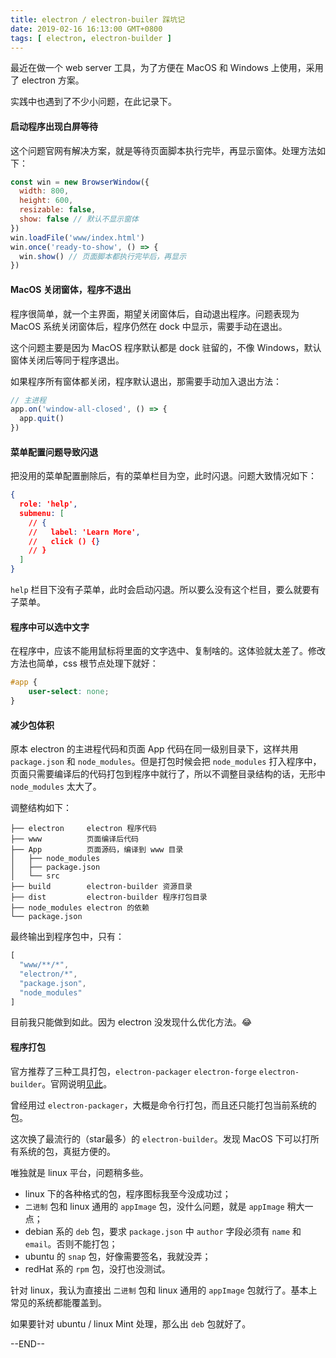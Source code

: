 ```yaml
---
title: electron / electron-builer 踩坑记
date: 2019-02-16 16:13:00 GMT+0800
tags: [ electron, electron-builder ]
---
```


最近在做一个 web server 工具，为了方便在 MacOS 和 Windows 上使用，采用了 electron 方案。

实践中也遇到了不少小问题，在此记录下。

<!-- truncate -->

#### 启动程序出现白屏等待

这个问题官网有解决方案，就是等待页面脚本执行完毕，再显示窗体。处理方法如下：

```js
const win = new BrowserWindow({
  width: 800,
  height: 600,
  resizable: false,
  show: false // 默认不显示窗体
})
win.loadFile('www/index.html')
win.once('ready-to-show', () => {
  win.show() // 页面脚本都执行完毕后，再显示
})
```

#### MacOS 关闭窗体，程序不退出

程序很简单，就一个主界面，期望关闭窗体后，自动退出程序。问题表现为 MacOS 系统关闭窗体后，程序仍然在 dock 中显示，需要手动在退出。

这个问题主要是因为 MacOS 程序默认都是 dock 驻留的，不像 Windows，默认窗体关闭后等同于程序退出。

如果程序所有窗体都关闭，程序默认退出，那需要手动加入退出方法：

```js
// 主进程
app.on('window-all-closed', () => {
  app.quit()
})
```

#### 菜单配置问题导致闪退

把没用的菜单配置删除后，有的菜单栏目为空，此时闪退。问题大致情况如下：

```json
{
  role: 'help',
  submenu: [
    // {
    //   label: 'Learn More',
    //   click () {}
    // }
  ]
}
```

`help` 栏目下没有子菜单，此时会启动闪退。所以要么没有这个栏目，要么就要有子菜单。

#### 程序中可以选中文字

在程序中，应该不能用鼠标将里面的文字选中、复制啥的。这体验就太差了。修改方法也简单，css 根节点处理下就好：

```css
#app {
    user-select: none;
}
```

#### 减少包体积

原本 electron 的主进程代码和页面 App 代码在同一级别目录下，这样共用 `package.json` 和 `node_modules`。但是打包时候会把 `node_modules` 打入程序中，页面只需要编译后的代码打包到程序中就行了，所以不调整目录结构的话，无形中
`node_modules` 太大了。

调整结构如下：

```
├── electron     electron 程序代码
├── www          页面编译后代码
├── App          页面源码，编译到 www 目录
│   ├── node_modules
│   ├── package.json
│   └── src
├── build        electron-builder 资源目录
├── dist         electron-builder 程序打包目录
├── node_modules electron 的依赖
└── package.json
```

最终输出到程序包中，只有：

```js
[
  "www/**/*",
  "electron/*",
  "package.json",
  "node_modules"
]
```

目前我只能做到如此。因为 electron 没发现什么优化方法。😂

#### 程序打包

官方推荐了三种工具打包，`electron-packager` `electron-forge` `electron-builder`。官网说明[见此](http://electronjs.org/docs/tutorial/application-packaging)。

曾经用过 `electron-packager`，大概是命令行打包，而且还只能打包当前系统的包。

这次换了最流行的（star最多）的 `electron-builder`。发现 MacOS 下可以打所有系统的包，真挺方便的。

唯独就是 linux 平台，问题稍多些。

* linux 下的各种格式的包，程序图标我至今没成功过；
* `二进制` 包和 linux 通用的 `appImage` 包，没什么问题，就是 `appImage` 稍大一点；
* debian 系的 `deb` 包，要求 `package.json` 中 `author` 字段必须有 `name` 和 `email`。否则不能打包；
* ubuntu 的 `snap` 包，好像需要签名，我就没弄；
* redHat 系的 `rpm` 包，没打也没测试。

针对 linux，我认为直接出 `二进制` 包和 linux 通用的 `appImage` 包就行了。基本上常见的系统都能覆盖到。

如果要针对 ubuntu / linux Mint 处理，那么出 `deb` 包就好了。

--END--




